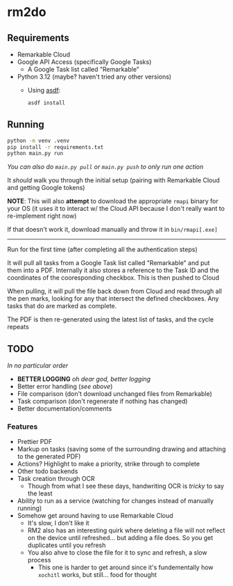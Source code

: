 # rm2do

## Requirements

- Remarkable Cloud
- Google API Access (specifically Google Tasks)
  - A Google Task list called "Remarkable"
- Python 3.12 (maybe? haven't tried any other versions)
  - Using [asdf](https://asdf-vm.com/guide/getting-started.html):

    ```bash
    asdf install
    ```

## Running

```bash
python -m venv .venv
pip install -r requirements.txt
python main.py run
```

_You can also do `main.py pull` or `main.py push` to only run one action_

It _should_ walk you through the initial setup (pairing with Remarkable Cloud and getting Google tokens)

**NOTE**: This will also **attempt** to download the appropriate `rmapi` binary for your OS (it uses it to interact w/ the Cloud API because I don't really want to re-implement right now)

If that doesn't work it, download manually and throw it in `bin/rmapi[.exe]`

---

Run for the first time (after completing all the authentication steps)

It will pull all tasks from a Google Task list called "Remarkable" and put them into a PDF. Internally it also stores a reference to the Task ID and the coordinates of the cooresponding checkbox. This is then pushed to Cloud

When pulling, it will pull the file back down from Cloud and read through all the pen marks, looking for any that intersect the defined checkboxes. Any tasks that do are marked as complete.

The PDF is then re-generated using the latest list of tasks, and the cycle repeats

## TODO

_In no particular order_

- **BETTER LOGGING** _oh dear god, better logging_
- Better error handling (_see above_)
- File comparison (don't download unchanged files from Remarkable)
- Task comparison (don't regenerate if nothing has changed)
- Better documentation/comments

### Features

- Prettier PDF
- Markup on tasks (saving some of the surrounding drawing and attaching to the generated PDF)
- Actions? Highlight to make a priority, strike through to complete
- Other todo backends
- Task creation through OCR
  - Though from what I see these days, handwriting OCR is _tricky_ to say the least
- Ability to run as a service (watching for changes instead of manually running)
- Somehow get around having to use Remarkable Cloud
  - It's slow, I don't like it
  - RM2 also has an interesting quirk where deleting a file will not reflect on the device until refreshed... but adding a file does. So you get duplicates until you refresh
  - You also ahve to close the file for it to sync and refresh, a slow process
    - This one is harder to get around since it's fundementally how `xochitl` works, but still... food for thought
